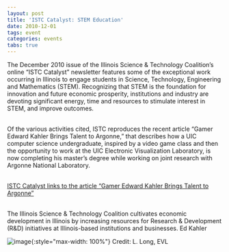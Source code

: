 ```yaml
---
layout: post
title: 'ISTC Catalyst: STEM Education'
date: 2010-12-01
tags: event
categories: events
tabs: true
---
```


The December 2010 issue of the Illinois Science &amp; Technology Coalition&rsquo;s online &ldquo;ISTC Catalyst&rdquo; newsletter features some of the exceptional work occurring in Illinois to engage students in Science, Technology, Engineering and Mathematics (STEM). Recognizing that STEM is the foundation for innovation and future economic prosperity, institutions and industry are devoting significant energy, time and resources to stimulate interest in STEM, and improve outcomes.<br><br>

Of the various activities cited, ISTC reproduces the recent article &ldquo;Gamer Edward Kahler Brings Talent to Argonne,&rdquo; that describes how a UIC computer science undergraduate, inspired by a video game class and then the opportunity to work at the UIC Electronic Visualization Laboratory, is now completing his master&rsquo;s degree while working on joint research with Argonne National Laboratory.<br><br>

<a href="http://www.evl.uic.edu/core.php?mod=4&amp;type=4&amp;indi=730">ISTC Catalyst links to the article &ldquo;Gamer Edward Kahler Brings Talent to Argonne&rdquo;</a><br><br>

The Illinois Science &amp; Technology Coalition cultivates economic development in Illinois by increasing resources for Research &amp; Development (R&amp;D) initiatives at Illinois-based institutions and businesses.
Ed Kahler

![image](https://www.evl.uic.edu/output/originals/kahler_sm.jpg-srcw.jpg){:style="max-width: 100%"}
Credit: L. Long, EVL

